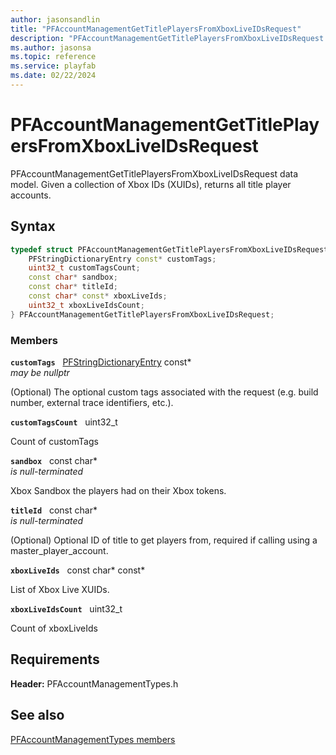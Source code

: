 ```yaml
---
author: jasonsandlin
title: "PFAccountManagementGetTitlePlayersFromXboxLiveIDsRequest"
description: "PFAccountManagementGetTitlePlayersFromXboxLiveIDsRequest data model. Given a collection of Xbox IDs (XUIDs), returns all title player accounts."
ms.author: jasonsa
ms.topic: reference
ms.service: playfab
ms.date: 02/22/2024
---
```


# PFAccountManagementGetTitlePlayersFromXboxLiveIDsRequest  

PFAccountManagementGetTitlePlayersFromXboxLiveIDsRequest data model. Given a collection of Xbox IDs (XUIDs), returns all title player accounts.  

## Syntax  
  
```cpp
typedef struct PFAccountManagementGetTitlePlayersFromXboxLiveIDsRequest {  
    PFStringDictionaryEntry const* customTags;  
    uint32_t customTagsCount;  
    const char* sandbox;  
    const char* titleId;  
    const char* const* xboxLiveIds;  
    uint32_t xboxLiveIdsCount;  
} PFAccountManagementGetTitlePlayersFromXboxLiveIDsRequest;  
```
  
### Members  
  
**`customTags`** &nbsp; [PFStringDictionaryEntry](../../pftypes/structs/pfstringdictionaryentry.md) const*  
*may be nullptr*  
  
(Optional) The optional custom tags associated with the request (e.g. build number, external trace identifiers, etc.).
  
**`customTagsCount`** &nbsp; uint32_t  
  
Count of customTags
  
**`sandbox`** &nbsp; const char*  
*is null-terminated*  
  
Xbox Sandbox the players had on their Xbox tokens.
  
**`titleId`** &nbsp; const char*  
*is null-terminated*  
  
(Optional) Optional ID of title to get players from, required if calling using a master_player_account.
  
**`xboxLiveIds`** &nbsp; const char* const*  
  
List of Xbox Live XUIDs.
  
**`xboxLiveIdsCount`** &nbsp; uint32_t  
  
Count of xboxLiveIds
  
  
## Requirements  
  
**Header:** PFAccountManagementTypes.h
  
## See also  
[PFAccountManagementTypes members](../pfaccountmanagementtypes_members.md)  

  
  
